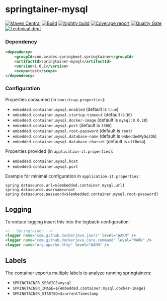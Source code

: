 # springtainer-mysql

[![Maven Central](https://img.shields.io/maven-metadata/v/http/central.maven.org/maven2/com/avides/springboot/springtainer/springtainer-mysql/maven-metadata.xml.svg)](https://search.maven.org/#search%7Cgav%7C1%7Cg%3A%22com.avides.springboot.springtainer%22%20AND%20a%3A%22springtainer-mysql%22)
[![Build](https://github.com/springtainer/springtainer-mysql/workflows/release/badge.svg)](https://github.com/springtainer/springtainer-mysql/actions)
[![Nightly build](https://github.com/springtainer/springtainer-mysql/workflows/nightly/badge.svg)](https://github.com/springtainer/springtainer-mysql/actions)
[![Coverage report](https://sonarcloud.io/api/project_badges/measure?project=springtainer_springtainer-mysql&metric=coverage)](https://sonarcloud.io/dashboard?id=springtainer_springtainer-mysql)
[![Quality Gate](https://sonarcloud.io/api/project_badges/measure?project=springtainer_springtainer-mysql&metric=alert_status)](https://sonarcloud.io/dashboard?id=springtainer_springtainer-mysql)
[![Technical dept](https://sonarcloud.io/api/project_badges/measure?project=springtainer_springtainer-mysql&metric=sqale_index)](https://sonarcloud.io/dashboard?id=springtainer_springtainer-mysql)

### Dependency
```xml
<dependency>
	<groupId>com.avides.springboot.springtainer</groupId>
	<artifactId>springtainer-mysql</artifactId>
	<version>1.0.1</version>
	<scope>test</scope>
</dependency>
```

### Configuration
Properties consumed (in `bootstrap.properties`):
- `embedded.container.mysql.enabled` (default is `true`)
- `embedded.container.mysql.startup-timeout` (default is `30`)
- `embedded.container.mysql.docker-image` (default is `mysql:8.0.18`)
- `embedded.container.mysql.port` (default is `3306`)
- `embedded.container.mysql.root-password` (default is `root`)
- `embedded.container.mysql.database-name` (default is `embeddedMySqlDb`)
- `embedded.container.mysql.database-charset` (default is `utf8mb4`)

Properties provided (in `application-it.properties`):
- `embedded.container.mysql.host`
- `embedded.container.mysql.port`

Example for minimal configuration in `application-it.properties`:
```
spring.datasource.url=${embedded.container.mysql.url}
spring.datasource.username=root
spring.datasource.password=${embedded.container.mysql.root-password}
```

## Logging
To reduce logging insert this into the logback-configuration:
```xml
<!-- Springtainer -->
<logger name="com.github.dockerjava.jaxrs" level="WARN" />
<logger name="com.github.dockerjava.core.command" level="WARN" />
<logger name="org.apache.http" level="WARN" />
```

## Labels
The container exports multiple labels to analyze running springtainers:
- `SPRINGTAINER_SERVICE=mysql`
- `SPRINGTAINER_IMAGE=${embedded.container.mysql.docker-image}`
- `SPRINGTAINER_STARTED=$currentTimestamp`
